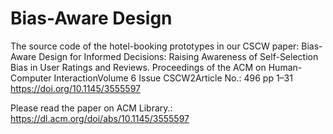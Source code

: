 # Bias-Aware Design
The source code of the hotel-booking prototypes in our CSCW paper: Bias-Aware Design for Informed Decisions: Raising Awareness of Self-Selection Bias in User Ratings and Reviews.
Proceedings of the ACM on Human-Computer InteractionVolume 6 Issue CSCW2Article No.: 496 pp 1–31 https://doi.org/10.1145/3555597

Please read the paper on ACM Library.: https://dl.acm.org/doi/abs/10.1145/3555597




[^_^]:
    commentted-out contents
    ## Milestone
    ### 2020.11.30
    Idea Evaluation
    #### Feedback:
    1) The participants of the survey are the users of TripAdvisor
    a. In the survey,  what kinds of travel/booking experience the participants required?
    b. About the evaluation, how to set different scenarios to cover the different conditions to show the usefulness of the system instead of showing the best case? How many variables do we need to control?
    2) How will you get the KEY information you want to show and the information must belong to SELF-SELECTION. How do you plan to tell this story? And I strongly recommend you to design a system. (similar to tripadvisor.com)

    3) Maybe you should be careful to control the background of the participants, because this may also cause bias~ 
    4) RQ2. How can you distinguish between self-selection bias and for example social influence bias?
    5)  if the backend algorithms could eliminate bias, why do end users need to be aware of the bias? What is transparent design.
    6) how many participants in the survey are you expected? What are their background? Chinese? Workers in MTurk? 

    Prof. Ma: hypotheses “some people” → too vague to be hypothesis (always true)... RQs: specify the type of bias you would like to study… Pros and cons of transparency is the subject of study...


    ### 2020.12.06
    Crawl data from TripAdvisor.com (20-30 hotels) postpone
    feedback: for which RQ？
    ### 2020.12.08
    ~~Survey for large-scale users version 1.0~~

    ### 2020.12.15-2020.12.18
    ~~2nd version of Survey (publish on Qualitrics)~~
    ~~Platform test 1) AMT 2)Prolific~~

    ### 2020.12.18 - 2020.12.20
    ~~Refine Survey ->final version~~
    ~~Platform setting~~

    ### 2020.12.21 - 2020.12.23
    ~~Conduct survey to 10-20 sample users~~
    ~~analysis results~~
    ~~refine survey~~

    ### 2020.12.28 DDL finished
    ~~Sentiment analtsis (level)~~

    ### 2020.12.31 - 2021.1.2
    ~~Conduct survey to more users (large scale)~~

    ### 2021.1.4 - 2021.1.5
    ~~Survey results analysis~~

    ### 2021.1.5 - 1.6
    ~~website prototype framework~~

    ### 2021.1.7 
    ~~topic modeling task~~ 

    ### 2021.1.7 - 2021.1.10
    ~~website prototype design v1 (simplest design)~~

    ### 2021.1.15 - 2021.1.17
    ~~backend algorithm run~~
    ~~backend data crawl~~

    ### 2021.1.17 - 2021.1.26
    ~~coding scheme~~
    ~~IAA~~

    ### 2021.1.26 - 2021.1.28 
    ~~website + transparent design v1~~

    ### 2021.1.30 - 2021.2.4 
    ~~IAA add T3 code~~
    ~~crawl London hotels~~

    ### 2021.2.1 - 2021.2.8
    ~~transparent design v2 -2 kinds of design (try real data)~~
    ~~data processing (hotels distribution)~~

    ### 2021.2.9 - 2021.2.16
    ~~1) choose one design - 12 interview~~
    ~~2.1) LDA2vec for cluster ~~
    ~~coding keywords~~
    ~~data json~~
    ~~3.1) UI structure of website (with handlebar)~~

    ### 2.18-2.22
    Choose 30 hotels from the distribution, run
    improve design3 
    put 30 hotels data into website
    automatical data in design

    filtering function (hier)
    some interactions

